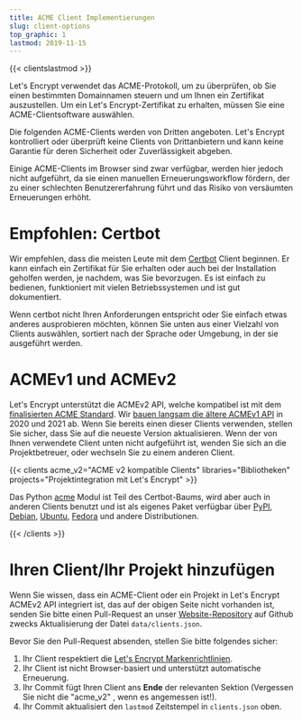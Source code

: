 ```yaml
---
title: ACME Client Implementierungen
slug: client-options
top_graphic: 1
lastmod: 2019-11-15
---
```


{{< clientslastmod >}}

Let's Encrypt verwendet das ACME-Protokoll, um zu überprüfen, ob Sie einen bestimmten Domainnamen steuern und um Ihnen ein Zertifikat auszustellen. Um ein Let's Encrypt-Zertifikat zu erhalten, müssen Sie eine ACME-Clientsoftware auswählen.

Die folgenden ACME-Clients werden von Dritten angeboten. Let's Encrypt kontrolliert oder überprüft keine Clients von Drittanbietern und kann keine Garantie für deren Sicherheit oder Zuverlässigkeit abgeben.

Einige ACME-Clients im Browser sind zwar verfügbar, werden hier jedoch nicht aufgeführt, da sie einen manuellen Erneuerungsworkflow fördern, der zu einer schlechten Benutzererfahrung führt und das Risiko von versäumten Erneuerungen erhöht.

# Empfohlen: Certbot

Wir empfehlen, dass die meisten Leute mit dem [Certbot](https://certbot.eff.org/) Client beginnen. Er kann einfach ein Zertifikat für Sie erhalten oder auch bei der Installation geholfen werden, je nachdem, was Sie bevorzugen. Es ist einfach zu bedienen, funktioniert mit vielen Betriebssystemen und ist gut dokumentiert.

Wenn certbot nicht Ihren Anforderungen entspricht oder Sie einfach etwas anderes ausprobieren möchten, können Sie unten aus einer Vielzahl von Clients auswählen, sortiert nach der Sprache oder Umgebung, in der sie ausgeführt werden.

# ACMEv1 und ACMEv2

Let's Encrypt unterstützt die ACMEv2 API, welche kompatibel ist mit dem
[finalisierten ACME Standard](https://tools.ietf.org/html/rfc8555). Wir [bauen langsam die ältere
ACMEv1 API](https://community.letsencrypt.org/t/end-of-life-plan-for-acmev1/88430/)
in 2020 und 2021 ab. Wenn Sie bereits einen dieser Clients verwenden, stellen Sie sicher, dass Sie auf die neueste Version aktualisieren. Wenn der von Ihnen verwendete Client unten nicht aufgeführt ist, wenden Sie sich an die Projektbetreuer, oder wechseln Sie zu einem anderen Client.


{{< clients acme_v2="ACME v2 kompatible Clients" libraries="Bibliotheken" projects="Projektintegration mit Let's Encrypt" >}}

Das Python [acme](https://github.com/certbot/certbot/tree/master/acme) Modul ist Teil des Certbot-Baums, wird aber auch in anderen Clients benutzt und ist als eigenes Paket verfügbar über [PyPI](https://pypi.python.org/pypi/acme), [Debian](https://packages.debian.org/search?keywords=python-acme), [Ubuntu](https://launchpad.net/ubuntu/+source/python-acme), [Fedora](https://bodhi.fedoraproject.org/updates/?packages=python-acme) und andere Distributionen.

{{< /clients >}}

# Ihren Client/Ihr Projekt hinzufügen

Wenn Sie wissen, dass ein ACME-Client oder ein Projekt in Let's Encrypt ACMEv2 API integriert ist, das auf der obigen Seite nicht vorhanden ist, senden Sie bitte einen Pull-Request an unser [Website-Repository](https://github.com/letsencrypt/website/) auf Github zwecks Aktualisierung der Datei `data/clients.json`.

Bevor Sie den Pull-Request absenden, stellen Sie bitte folgendes sicher:

1. Ihr Client respektiert die [Let's Encrypt Markenrichtlinien](/trademarks).
2. Ihr Client ist nicht Browser-basiert und unterstützt automatische Erneuerung.
3. Ihr Commit fügt Ihren Client ans **Ende** der relevanten Sektion (Vergessen Sie nicht die "acme_v2" , wenn es angemessen ist!).
4. Ihr Commit aktualisiert den `lastmod` Zeitstempel in `clients.json` oben.
